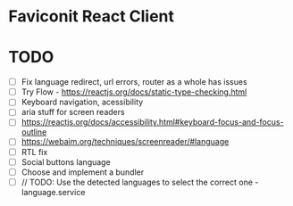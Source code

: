 # Faviconit React Client


# TODO

- [ ] Fix language redirect, url errors, router as a whole has issues
- [ ] Try Flow - https://reactjs.org/docs/static-type-checking.html
- [ ] Keyboard navigation, acessibility
- [ ] aria stuff for screen readers
- [ ] https://reactjs.org/docs/accessibility.html#keyboard-focus-and-focus-outline
- [ ] https://webaim.org/techniques/screenreader/#language
- [ ] RTL fix
- [ ] Social buttons language
- [ ] Choose and implement a bundler
- [ ]  // TODO: Use the detected languages to select the correct one - language.service
